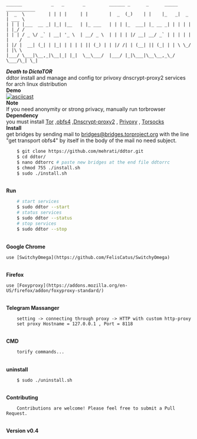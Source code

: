 
```
______           _   _       _         ______ _      _      _____ ___________ 
|  _  \         | | | |     | |        |  _  (_)    | |    |_   _|  _  | ___ \
| | | |___  __ _| |_| |__   | |_ ___   | | | |_  ___| |_ __ _| | | | | | |_/ /
| | | / _ \/ _` | __| '_ \  | __/ _ \  | | | | |/ __| __/ _` | | | | | |    / 
| |/ |  __| (_| | |_| | | | | || (_) | | |/ /| | (__| || (_| | | \ \_/ | |\ \ 
|___/ \___|\__,_|\__|_| |_|  \__\___/  |___/ |_|\___|\__\__,_\_/  \___/\_| \_|
```

***Death to DictaTOR*** <br>
    ddtor install and manage and config tor privoxy dnscrypt-proxy2 services for arch linux distribution
<br>**Demo**<br>
[![asciicast](https://asciinema.org/a/171213.png)](https://asciinema.org/a/171213)
<br>**Note** <br>
    If you need anonymity or strong privacy, manually run torbrowser
<br>**Dependency** <br>
    you must install [Tor](https://github.com/torproject/tor) ,[obfs4](https://github.com/Yawning/obfs4) ,[Dnscrypt-proxy2](https://github.com/jedisct1/dnscrypt-proxy)  , [Privoxy](https://www.privoxy.org) , [Torsocks](https://github.com/dgoulet/torsocks)
<br>**Install**<br>
    get bridges by sending mail to bridges@bridges.torproject.org with the line "get transport obfs4" by itself in the body of the mail no need subject.
```sh
    $ git clone https://github.com/mehrati/ddtor.git
    $ cd ddtor/
    $ nano ddtorrc # paste new bridges at the end file ddtorrc
    $ chmod 755 ./install.sh
    $ sudo ./install.sh
```
<br>**Run**<br>
```sh
    # start services
    $ sudo ddtor --start
    # status services
    $ sudo ddtor --status
    # stop services
    $ sudo ddtor --stop
```
<br>**Google Chrome**<br>
```
use [SwitchyOmega](https://github.com/FelisCatus/SwitchyOmega)
```
<br>**Firefox**<br>
```
use [Foxyproxy](https://addons.mozilla.org/en-US/firefox/addon/foxyproxy-standard/)
```
<br>**Telegram Massanger**<br>
```
    setting -> connecting through proxy -> HTTP with custom http-proxy 
    set proxy Hostname = 127.0.0.1 , Port = 8118
```
<br>**CMD**<br>
```sh
    torify commands...
```
<br>**uninstall**<br>
```sh
    $ sudo ./uninstall.sh
```
<br>**Contributing**<br>
```
    Contributions are welcome! Please feel free to submit a Pull Request.
```
<br>**Version v0.4**

